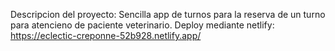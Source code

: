 Descripcion del proyecto: Sencilla app de turnos para la reserva de un turno para atencieno de paciente veterinario.
Deploy mediante netlify: https://eclectic-creponne-52b928.netlify.app/